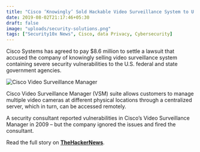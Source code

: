 ```yaml
---
title: "Cisco ‘Knowingly’ Sold Hackable Video Surveillance System to U.S. Government"
date: 2019-08-02T21:17:46+05:30
draft: false
image: "uploads/security-solutions.png"
tags: ["Security10x News", Cisco, data Privacy, Cybersecurity]
---
```


Cisco Systems has agreed to pay $8.6 million to settle a lawsuit that accused the company of knowingly selling video surveillance system containing severe security vulnerabilities to the U.S. federal and state government agencies.

![Cisco Video Surveillance Manager](https://security10x.com/uploads/Cisco-Video-Surveillance-Manager.jpg)

Cisco Video Surveillance Manager (VSM) suite allows customers to manage multiple video cameras at different physical locations through a centralized server, which in turn, can be accessed remotely.

A security consultant reported vulnerabilities in Cisco’s Video Surveillance Manager in 2009 – but the company ignored the issues and fired the consultant.

Read the full story on **[TheHackerNews](https://thehackernews.com/2019/08/cisco-surveillance-technology.html)**.
